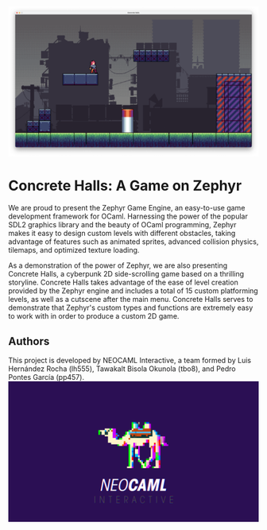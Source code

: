 ![Splash](assets/splash2.png)
# Concrete Halls: A Game on Zephyr
We are proud to present the Zephyr Game Engine, an easy-to-use game development
  framework for OCaml. Harnessing the power of the popular SDL2 graphics library
  and the beauty of OCaml programming, Zephyr makes it easy to design custom levels
  with different obstacles, taking advantage of features such as animated sprites,
  advanced collision physics, tilemaps, and optimized texture loading.

  As a demonstration of the power of Zephyr, we are also presenting Concrete Halls,
  a cyberpunk 2D side-scrolling game based on a thrilling storyline. Concrete
  Halls takes advantage of the ease of level creation provided by the Zephyr
  engine and includes a total of 15 custom platforming levels, as well as a
  cutscene after the main menu. Concrete Halls serves to demonstrate that Zephyr's
  custom types and functions are extremely easy to work with in order to produce
  a custom 2D game.
 
## Authors
This project is developed by NEOCAML Interactive, a team formed by Luis Hernández Rocha (lh555), Tawakalt Bisola Okunola (tbo8), and Pedro Pontes García (pp457).
![Splash](assets/splash.png)
